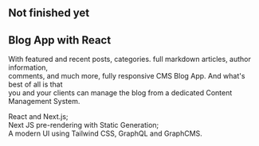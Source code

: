  ## Not finished yet
 ## Blog App with React 
 
With featured and recent posts, categories. full markdown articles, author information,</br>
comments, and much more, fully responsive CMS Blog App.  And what's best of all is that </br> 
you and your clients can manage the blog from a dedicated Content Management System. </br>

React and Next.js;</br>
Next JS pre-rendering with Static Generation;</br>
A modern UI using Tailwind CSS, GraphQL and GraphCMS.</br>

